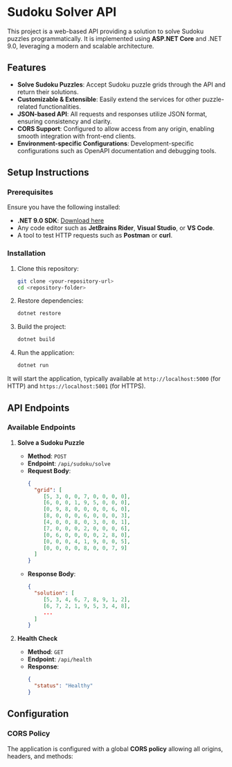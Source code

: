 ﻿# Sudoku Solver API

This project is a web-based API providing a solution to solve Sudoku puzzles programmatically. It is implemented using **ASP.NET Core** and .NET 9.0, leveraging a modern and scalable architecture.

## Features

- **Solve Sudoku Puzzles**: Accept Sudoku puzzle grids through the API and return their solutions.
- **Customizable & Extensible**: Easily extend the services for other puzzle-related functionalities.
- **JSON-based API**: All requests and responses utilize JSON format, ensuring consistency and clarity.
- **CORS Support**: Configured to allow access from any origin, enabling smooth integration with front-end clients.
- **Environment-specific Configurations**: Development-specific configurations such as OpenAPI documentation and debugging tools.

## Setup Instructions

### Prerequisites

Ensure you have the following installed:

- **.NET 9.0 SDK**: [Download here](https://dotnet.microsoft.com/download)
- Any code editor such as **JetBrains Rider**, **Visual Studio**, or **VS Code**.
- A tool to test HTTP requests such as **Postman** or **curl**.

### Installation

1. Clone this repository:
   ```bash
   git clone <your-repository-url>
   cd <repository-folder>
   ```

2. Restore dependencies:
   ```bash
   dotnet restore
   ```

3. Build the project:
   ```bash
   dotnet build
   ```

4. Run the application:
   ```bash
   dotnet run
   ```

It will start the application, typically available at `http://localhost:5000` (for HTTP) and `https://localhost:5001` (for HTTPS).

## API Endpoints

### Available Endpoints

1. **Solve a Sudoku Puzzle**
    - **Method**: `POST`
    - **Endpoint**: `/api/sudoku/solve`
    - **Request Body**:
      ```json
      {
        "grid": [
           [5, 3, 0, 0, 7, 0, 0, 0, 0],
           [6, 0, 0, 1, 9, 5, 0, 0, 0],
           [0, 9, 8, 0, 0, 0, 0, 6, 0],
           [8, 0, 0, 0, 6, 0, 0, 0, 3],
           [4, 0, 0, 8, 0, 3, 0, 0, 1],
           [7, 0, 0, 0, 2, 0, 0, 0, 6],
           [0, 6, 0, 0, 0, 0, 2, 8, 0],
           [0, 0, 0, 4, 1, 9, 0, 0, 5],
           [0, 0, 0, 0, 8, 0, 0, 7, 9]
        ]
      }
      ```
    - **Response Body**:
      ```json
      {
        "solution": [
           [5, 3, 4, 6, 7, 8, 9, 1, 2],
           [6, 7, 2, 1, 9, 5, 3, 4, 8],
           ...
        ]
      }
      ```

2. **Health Check**
    - **Method**: `GET`
    - **Endpoint**: `/api/health`
    - **Response**:
      ```json
      {
        "status": "Healthy"
      }
      ```

## Configuration

### CORS Policy

The application is configured with a global **CORS policy** allowing all origins, headers, and methods: